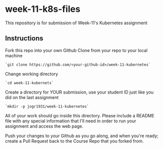 # week-11-k8s-files
This repository is for submission of Week-11's Kubernetes assignment

## Instructions
Fork this repo into your own Github
Clone from your repo to your local machine

    `git clone https://github.com/<your-github-id>/week-11-kubernetes`

Change working directory

    `cd week-11-kubernets`

Create a directory for YOUR submission, use your student ID just like you did on the last assignment

    `mkdir -p jogr1931/week-11-kubernetes`

All of your work should go inside this directory.  Please include a README file with any special information that I'll need in order to run your assignment and access the web page.

Push your changes to your Github as you go along, and when you're ready; create a Pull Request back to the Course Repo that you forked from.
